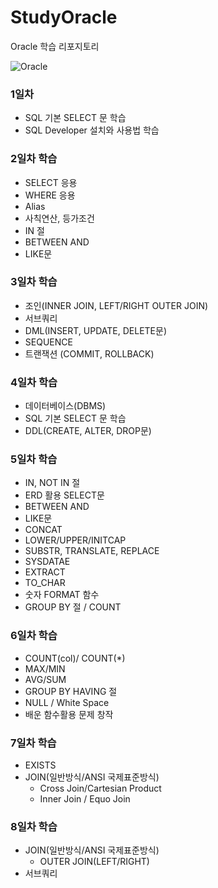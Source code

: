 # StudyOracle
Oracle 학습 리포지토리

![Oracle](https://media.vlpt.us/images/dainni/post/2214cf8b-57b6-42dd-8aa3-26f4ee4fd54f/Oracle-Logo.png)

### 1일차
- SQL 기본 SELECT 문 학습
- SQL Developer 설치와 사용법 학습

### 2일차 학습
- SELECT 응용
- WHERE 응용
- Alias
- 사칙연산, 등가조건
- IN 절
- BETWEEN AND
- LIKE문

### 3일차 학습
- 조인(INNER JOIN, LEFT/RIGHT OUTER JOIN)
- 서브쿼리
- DML(INSERT, UPDATE, DELETE문)
- SEQUENCE
- 트랜잭션 (COMMIT, ROLLBACK)

### 4일차 학습
- 데이터베이스(DBMS)
- SQL 기본 SELECT 문 학습
- DDL(CREATE, ALTER, DROP문)

### 5일차 학습
- IN, NOT IN 절
- ERD 활용 SELECT문
- BETWEEN AND
- LIKE문
- CONCAT
- LOWER/UPPER/INITCAP
- SUBSTR, TRANSLATE, REPLACE
- SYSDATAE
- EXTRACT
- TO_CHAR
- 숫자 FORMAT 함수
- GROUP BY 절 / COUNT

### 6일차 학습
- COUNT(col)/ COUNT(*)
- MAX/MIN
- AVG/SUM
- GROUP BY HAVING 절
- NULL / White Space
- 배운 함수활용 문제 창작

### 7일차 학습
- EXISTS
- JOIN(일반방식/ANSI 국제표준방식)
	- Cross Join/Cartesian Product
	- Inner Join / Equo Join
	
### 8일차 학습
- JOIN(일반방식/ANSI 국제표준방식)
	- OUTER JOIN(LEFT/RIGHT)
- 서브쿼리
